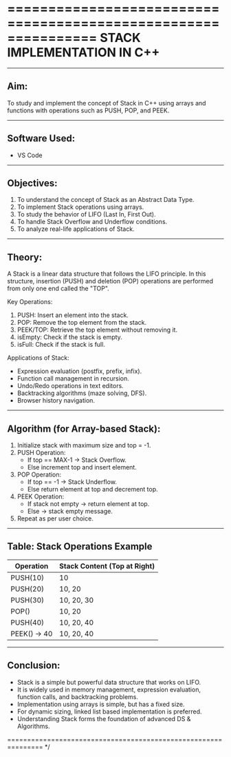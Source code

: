 

===============================================================
   STACK IMPLEMENTATION IN C++
===============================================================

---------------------------------------------------------------
Aim:
---------------------------------------------------------------
To study and implement the concept of Stack in C++ using arrays 
and functions with operations such as PUSH, POP, and PEEK.

---------------------------------------------------------------
Software Used:
---------------------------------------------------------------
- VS Code

---------------------------------------------------------------
Objectives:
---------------------------------------------------------------
1. To understand the concept of Stack as an Abstract Data Type.
2. To implement Stack operations using arrays.
3. To study the behavior of LIFO (Last In, First Out).
4. To handle Stack Overflow and Underflow conditions.
5. To analyze real-life applications of Stack.

---------------------------------------------------------------
Theory:
---------------------------------------------------------------
A Stack is a linear data structure that follows the LIFO principle.
In this structure, insertion (PUSH) and deletion (POP) operations 
are performed from only one end called the "TOP".

Key Operations:
1. PUSH: Insert an element into the stack.
2. POP: Remove the top element from the stack.
3. PEEK/TOP: Retrieve the top element without removing it.
4. isEmpty: Check if the stack is empty.
5. isFull: Check if the stack is full.

Applications of Stack:
- Expression evaluation (postfix, prefix, infix).
- Function call management in recursion.
- Undo/Redo operations in text editors.
- Backtracking algorithms (maze solving, DFS).
- Browser history navigation.

---------------------------------------------------------------
Algorithm (for Array-based Stack):
---------------------------------------------------------------
1. Initialize stack with maximum size and top = -1.
2. PUSH Operation:
   - If top == MAX-1 → Stack Overflow.
   - Else increment top and insert element.
3. POP Operation:
   - If top == -1 → Stack Underflow.
   - Else return element at top and decrement top.
4. PEEK Operation:
   - If stack not empty → return element at top.
   - Else → stack empty message.
5. Repeat as per user choice.
   

---------------------------------------------------------------
Table: Stack Operations Example
---------------------------------------------------------------

Operation    | Stack Content (Top at Right)
-------------|---------------------------------
PUSH(10)     | 10
PUSH(20)     | 10, 20
PUSH(30)     | 10, 20, 30
POP()        | 10, 20
PUSH(40)     | 10, 20, 40
PEEK() → 40  | 10, 20, 40

---------------------------------------------------------------
Conclusion:
---------------------------------------------------------------
- Stack is a simple but powerful data structure that works on LIFO.
- It is widely used in memory management, expression evaluation,
  function calls, and backtracking problems.
- Implementation using arrays is simple, but has a fixed size.
- For dynamic sizing, linked list based implementation is preferred.
- Understanding Stack forms the foundation of advanced DS & Algorithms.

===============================================================
*/
